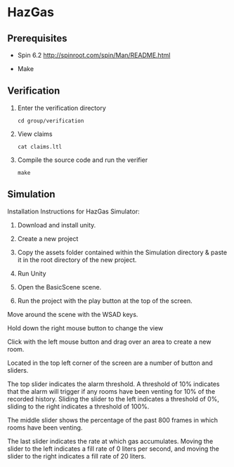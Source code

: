 # HazGas

## Prerequisites

* Spin 6.2
  http://spinroot.com/spin/Man/README.html

* Make

## Verification

1. Enter the verification directory

       cd group/verification


2. View claims

       cat claims.ltl

3. Compile the source code and run the verifier

       make

## Simulation

Installation Instructions for HazGas Simulator:

1. Download and install unity.

2. Create a new project

3. Copy the assets folder contained within the Simulation directory & paste it
  in the root directory of the new project.

4. Run Unity

5. Open the BasicScene scene.

6. Run the project with the play button at the top of the screen.

Move around the scene with the WSAD keys.

Hold down the right mouse button to change the view

Click with the left mouse button and drag over an area to create a new room.

Located in the top left corner of the screen are a number of button and sliders.

The top slider indicates the alarm threshold. A threshold of 10% indicates that
the alarm will trigger if any rooms have been venting for 10% of the recorded
history. Sliding the slider to the left indicates a threshold of 0%, sliding to
the right indicates a threshold of 100%.

The middle slider shows the percentage of the past 800 frames in which rooms
have been venting.

The last slider indicates the rate at which gas accumulates. Moving the slider
to the left indicates a fill rate of 0 liters per second, and moving the slider
to the right indicates a fill rate of 20 liters.
